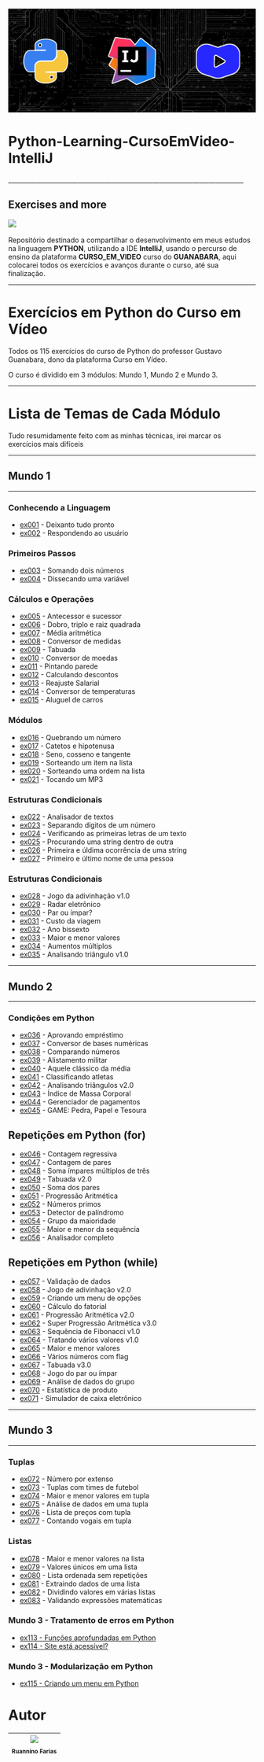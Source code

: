![Python-Learning-CursoEmVideo-IntelliJ_Image](Users/Python-Learning-CursoEmVideo-IntelliJ_Image.jpg)

<h1 aling="center"> Python-Learning-CursoEmVideo-IntelliJ </h1>
___________________________________________________________________________
<h2 aling="center"> Exercises and more </h2>
<p aling="center">
<img src="http://img.shields.io/static/v1?label=STATUS&message=EM%20DESENVOLVIMENTO&color=GREEN&style=for-the-badge"/>
</p>

Repositório destinado a compartilhar o desenvolvimento em meus estudos na linguagem **PYTHON**, utilizando a IDE 
**IntelliJ**, usando o percurso de ensino da plataforma **CURSO_EM_VIDEO** curso do **GUANABARA**, 
aqui colocarei todos os exercícios e avanços durante o curso, até sua finalização.
___________________________________________________________________________
# Exercícios em Python do Curso em Vídeo

Todos os 115 exercícios do curso de Python do professor Gustavo Guanabara, dono da plataforma Curso em Vídeo.

O curso é dividido em 3 módulos: Mundo 1, Mundo 2 e Mundo 3.
___________________________________________________________________________

# Lista de Temas de Cada Módulo

Tudo resumidamente feito com as minhas técnicas, irei marcar os exercícios 
mais difíceis
___________________________________________________________________________
## Mundo 1
___________________________________________________________________________
### Conhecendo a Linguagem
- [ex001](ex001.py) - Deixanto tudo pronto
- [ex002](ex002.py) - Respondendo ao usuário

### Primeiros Passos
- [ex003](ex003.py) - Somando dois números
- [ex004](ex004.py) - Dissecando uma variável

### Cálculos e Operações
- [ex005](ex005.py) - Antecessor e sucessor
- [ex006](ex006.py) - Dobro, triplo e raiz quadrada
- [ex007](ex007.py) - Média aritmética
- [ex008](ex008.py) - Conversor de medidas
- [ex009](ex009.py) - Tabuada
- [ex010](ex010.py) - Conversor de moedas
- [ex011](ex011.py) - Pintando parede
- [ex012](ex012.py) - Calculando descontos
- [ex013](ex013.py) - Reajuste Salarial
- [ex014](ex014.py) - Conversor de temperaturas
- [ex015](ex015.py) - Aluguel de carros

### Módulos
- [ex016](ex016.py) - Quebrando um número
- [ex017](ex017.py) - Catetos e hipotenusa
- [ex018](ex018.py) - Seno, cosseno e tangente
- [ex019](ex019.py) - Sorteando um item na lista
- [ex020](ex020.py) - Sorteando uma ordem na lista
- [ex021](ex021.py) - Tocando um MP3

### Estruturas Condicionais
- [ex022](ex022.py) - Analisador de textos
- [ex023](ex023.py) - Separando dígitos de um número
- [ex024](ex024.py) - Verificando as primeiras letras de um texto
- [ex025](ex025.py) - Procurando uma string dentro de outra
- [ex026](ex026.py) - Primeira e úldima ocorrência de uma string
- [ex027](ex027.py) - Primeiro e último nome de uma pessoa

### Estruturas Condicionais
- [ex028](ex028.py) - Jogo da adivinhação v1.0
- [ex029](ex029.py) - Radar eletrônico
- [ex030](ex030.py) - Par ou ímpar?
- [ex031](ex031.py) - Custo da viagem
- [ex032](ex032.py) - Ano bissexto
- [ex033](ex033.py) - Maior e menor valores
- [ex034](ex034.py) - Aumentos múltiplos
- [ex035](ex035.py) - Analisando triângulo v1.0

___________________________________________________________________________
## Mundo 2
___________________________________________________________________________
### Condições em Python
- [ex036](ex036.py) - Aprovando empréstimo
- [ex037](ex037.py) - Conversor de bases numéricas
- [ex038](ex038.py) - Comparando números
- [ex039](ex039.py) - Alistamento militar
- [ex040](ex040.py) - Aquele clássico da média
- [ex041](ex041.py) - Classificando atletas
- [ex042](ex042.py) - Analisando triângulos v2.0
- [ex043](ex043.py) - Índice de Massa Corporal
- [ex044](ex044.py) - Gerenciador de pagamentos
- [ex045](ex045.py) - GAME: Pedra, Papel e Tesoura

## Repetições em Python (for)
- [ex046](ex046.py) - Contagem regressiva
- [ex047](ex047.py) - Contagem de pares
- [ex048](ex048.py) - Soma ímpares múltiplos de três
- [ex049](ex049.py) - Tabuada v2.0
- [ex050](ex050.py) - Soma dos pares
- [ex051](ex051.py) - Progressão Aritmética
- [ex052](ex052.py) - Números primos
- [ex053](ex053.py) - Detector de palíndromo
- [ex054](ex054.py) - Grupo da maioridade
- [ex055](ex055.py) - Maior e menor da sequência
- [ex056](ex056.py) - Analisador completo

## Repetições em Python (while)
- [ex057](ex057.py) - Validação de dados
- [ex058](ex058.py) - Jogo de adivinhação v2.0
- [ex059](ex059.py) - Criando um menu de opções
- [ex060](ex060.py) - Cálculo do fatorial
- [ex061](ex061.py) - Progressão Aritmética v2.0
- [ex062](ex062.py) - Super Progressão Aritmética v3.0
- [ex063](ex063.py) - Sequência de Fibonacci v1.0
- [ex064](ex064.py) - Tratando vários valores v1.0
- [ex065](ex065.py) - Maior e menor valores
- [ex066](ex066.py) - Vários números com flag
- [ex067](ex067.py) - Tabuada v3.0
- [ex068](ex068.py) - Jogo do par ou ímpar
- [ex069](ex069.py) - Análise de dados do grupo
- [ex070](ex070.py) - Estatística de produto
- [ex071](ex071.py) - Simulador de caixa eletrônico

___________________________________________________________________________
## Mundo 3
___________________________________________________________________________
### Tuplas
- [ex072](ex072.py) - Número por extenso
- [ex073](ex073.py) - Tuplas com times de futebol
- [ex074](ex074.py) - Maior e menor valores em tupla
- [ex075](ex075.py) - Análise de dados em uma tupla
- [ex076](ex076.py) - Lista de preços com tupla
- [ex077](ex077.py) - Contando vogais em tupla

### Listas
- [ex078](ex078.py) - Maior e menor valores na lista
- [ex079](ex079.py) - Valores únicos em uma lista
- [ex080](ex080.py) - Lista ordenada sem repetições
- [ex081](ex081.py) - Extraindo dados de uma lista
- [ex082](ex082.py) - Dividindo valores em várias listas
- [ex083](ex083.py) - Validando expressões matemáticas

### Mundo 3 - Tratamento de erros em Python
- [ex113 - Funções aprofundadas em Python](Mundo3/ex113.py)
- [ex114 - Site está acessível?](Mundo3/ex114.py)

### Mundo 3 - Modularização em Python
- [ex115 - Criando um menu em Python](Mundo3/ex115.py)
# Autor

| [<img src="https://avatars.githubusercontent.com/u/105193525?v=4" width=115><br><sub>Ruannino Farias</sub>](https://github.com/ruannino) 
| :---: |
